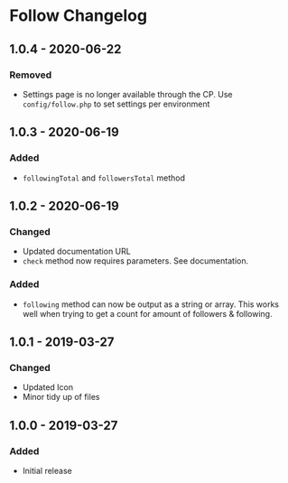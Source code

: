 # Follow Changelog

## 1.0.4 - 2020-06-22
### Removed
- Settings page is no longer available through the CP. Use `config/follow.php` to set settings per environment

## 1.0.3 - 2020-06-19
### Added
- `followingTotal` and `followersTotal` method

## 1.0.2 - 2020-06-19
### Changed
- Updated documentation URL
- `check` method now requires parameters. See documentation.

### Added
- `following` method can now be output as a string or array. This works well when trying to get a count for amount of followers & following.

## 1.0.1 - 2019-03-27
### Changed
- Updated Icon
- Minor tidy up of files

## 1.0.0 - 2019-03-27
### Added
- Initial release
